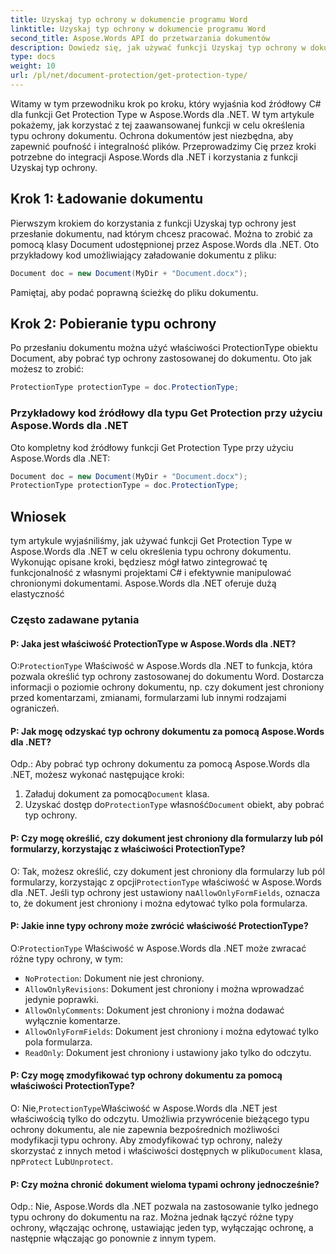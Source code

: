 ```yaml
---
title: Uzyskaj typ ochrony w dokumencie programu Word
linktitle: Uzyskaj typ ochrony w dokumencie programu Word
second_title: Aspose.Words API do przetwarzania dokumentów
description: Dowiedz się, jak używać funkcji Uzyskaj typ ochrony w dokumencie tekstowym Aspose.Words dla .NET w celu określenia typu ochrony dokumentu.
type: docs
weight: 10
url: /pl/net/document-protection/get-protection-type/
---
```

Witamy w tym przewodniku krok po kroku, który wyjaśnia kod źródłowy C# dla funkcji Get Protection Type w Aspose.Words dla .NET. W tym artykule pokażemy, jak korzystać z tej zaawansowanej funkcji w celu określenia typu ochrony dokumentu. Ochrona dokumentów jest niezbędna, aby zapewnić poufność i integralność plików. Przeprowadzimy Cię przez kroki potrzebne do integracji Aspose.Words dla .NET i korzystania z funkcji Uzyskaj typ ochrony.

## Krok 1: Ładowanie dokumentu

Pierwszym krokiem do korzystania z funkcji Uzyskaj typ ochrony jest przesłanie dokumentu, nad którym chcesz pracować. Można to zrobić za pomocą klasy Document udostępnionej przez Aspose.Words dla .NET. Oto przykładowy kod umożliwiający załadowanie dokumentu z pliku:

```csharp
Document doc = new Document(MyDir + "Document.docx");
```

Pamiętaj, aby podać poprawną ścieżkę do pliku dokumentu.

## Krok 2: Pobieranie typu ochrony

Po przesłaniu dokumentu można użyć właściwości ProtectionType obiektu Document, aby pobrać typ ochrony zastosowanej do dokumentu. Oto jak możesz to zrobić:

```csharp
ProtectionType protectionType = doc.ProtectionType;
```

### Przykładowy kod źródłowy dla typu Get Protection przy użyciu Aspose.Words dla .NET

Oto kompletny kod źródłowy funkcji Get Protection Type przy użyciu Aspose.Words dla .NET:

```csharp
Document doc = new Document(MyDir + "Document.docx");
ProtectionType protectionType = doc.ProtectionType;
```

## Wniosek

tym artykule wyjaśniliśmy, jak używać funkcji Get Protection Type w Aspose.Words dla .NET w celu określenia typu ochrony dokumentu. Wykonując opisane kroki, będziesz mógł łatwo zintegrować tę funkcjonalność z własnymi projektami C# i efektywnie manipulować chronionymi dokumentami. Aspose.Words dla .NET oferuje dużą elastyczność

### Często zadawane pytania

#### P: Jaka jest właściwość ProtectionType w Aspose.Words dla .NET?

 O:`ProtectionType` Właściwość w Aspose.Words dla .NET to funkcja, która pozwala określić typ ochrony zastosowanej do dokumentu Word. Dostarcza informacji o poziomie ochrony dokumentu, np. czy dokument jest chroniony przed komentarzami, zmianami, formularzami lub innymi rodzajami ograniczeń.

#### P: Jak mogę odzyskać typ ochrony dokumentu za pomocą Aspose.Words dla .NET?

Odp.: Aby pobrać typ ochrony dokumentu za pomocą Aspose.Words dla .NET, możesz wykonać następujące kroki:
1.  Załaduj dokument za pomocą`Document` klasa.
2.  Uzyskać dostęp do`ProtectionType` własność`Document` obiekt, aby pobrać typ ochrony.

#### P: Czy mogę określić, czy dokument jest chroniony dla formularzy lub pól formularzy, korzystając z właściwości ProtectionType?

 O: Tak, możesz określić, czy dokument jest chroniony dla formularzy lub pól formularzy, korzystając z opcji`ProtectionType` właściwość w Aspose.Words dla .NET. Jeśli typ ochrony jest ustawiony na`AllowOnlyFormFields`, oznacza to, że dokument jest chroniony i można edytować tylko pola formularza.

#### P: Jakie inne typy ochrony może zwrócić właściwość ProtectionType?

 O:`ProtectionType` Właściwość w Aspose.Words dla .NET może zwracać różne typy ochrony, w tym:
- `NoProtection`: Dokument nie jest chroniony.
- `AllowOnlyRevisions`: Dokument jest chroniony i można wprowadzać jedynie poprawki.
- `AllowOnlyComments`: Dokument jest chroniony i można dodawać wyłącznie komentarze.
- `AllowOnlyFormFields`: Dokument jest chroniony i można edytować tylko pola formularza.
- `ReadOnly`: Dokument jest chroniony i ustawiony jako tylko do odczytu.

#### P: Czy mogę zmodyfikować typ ochrony dokumentu za pomocą właściwości ProtectionType?

 O: Nie,`ProtectionType`Właściwość w Aspose.Words dla .NET jest właściwością tylko do odczytu. Umożliwia przywrócenie bieżącego typu ochrony dokumentu, ale nie zapewnia bezpośrednich możliwości modyfikacji typu ochrony. Aby zmodyfikować typ ochrony, należy skorzystać z innych metod i właściwości dostępnych w pliku`Document` klasa, np`Protect` Lub`Unprotect`.

#### P: Czy można chronić dokument wieloma typami ochrony jednocześnie?

Odp.: Nie, Aspose.Words dla .NET pozwala na zastosowanie tylko jednego typu ochrony do dokumentu na raz. Można jednak łączyć różne typy ochrony, włączając ochronę, ustawiając jeden typ, wyłączając ochronę, a następnie włączając go ponownie z innym typem.

